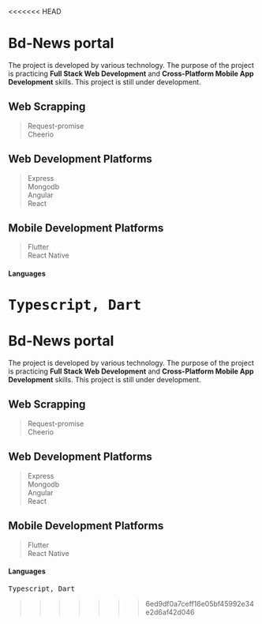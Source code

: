 <<<<<<< HEAD
# Bd-News portal
The project is developed by various technology. The purpose of the project is practicing **Full Stack Web Development** and **Cross-Platform Mobile App Development** skills. This project is still under development.

## Web Scrapping
> Request-promise \
> Cheerio

## Web Development Platforms

> Express \
> Mongodb \
> Angular \
> React

## Mobile Development Platforms
> Flutter \
> React Native

#### Languages
<kbd>Typescript, Dart</kbd>
=======
# Bd-News portal
The project is developed by various technology. The purpose of the project is practicing **Full Stack Web Development** and **Cross-Platform Mobile App Development** skills. This project is still under development.

## Web Scrapping
> Request-promise \
> Cheerio

## Web Development Platforms

> Express \
> Mongodb \
> Angular \
> React

## Mobile Development Platforms
> Flutter \
> React Native

#### Languages
<kbd>Typescript, Dart</kbd>
>>>>>>> 6ed9df0a7ceff16e05bf45992e34e2d6af42d046
